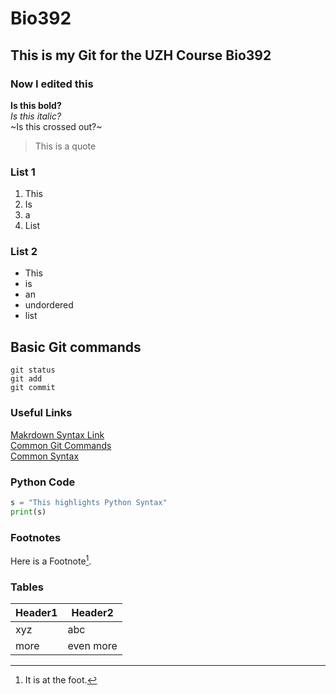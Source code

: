 # Bio392
## This is my Git for the UZH Course Bio392
### Now I edited this 
 
**Is this bold?** <br/>
_Is this italic?_ </br>
~Is this crossed out?~
> This is a quote

### List 1
1. This
2. Is
3. a
4. List

### List 2
* This
* is
* an
* undordered
* list
## Basic Git commands

```
git status
git add
git commit
```
### Useful Links
[Makrdown Syntax Link](https://education.github.com/git-cheat-sheet-education.pdf) <br/>
[Common Git Commands](https://docs.gitlab.com/topics/git/commands/) <br/>
[Common Syntax](https://github.com/adam-p/markdown-here/wiki/markdown-cheatsheet) <br/>



### Python Code
```python
s = "This highlights Python Syntax"
print(s)
```


### Footnotes
Here is a Footnote[^1].

[^1]: It is at the foot. 

### Tables

|Header1| Header2|
|-------|--------|
|xyz    |abc     |
|more   |even more|






